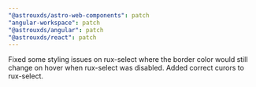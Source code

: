 ```yaml
---
"@astrouxds/astro-web-components": patch
"angular-workspace": patch
"@astrouxds/angular": patch
"@astrouxds/react": patch
---
```


Fixed some styling issues on rux-select where the border color would still change on hover when rux-select was disabled. Added correct curors to rux-select.
